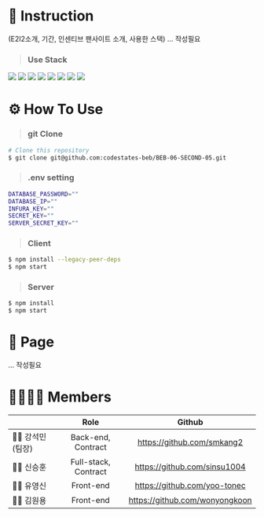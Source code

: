 
# 👋 Instruction
(E2I2소개, 기간, 인센티브 팬사이트 소개, 사용한 스택)
... 작성필요
>### Use Stack
<div><img src="https://img.shields.io/badge/Express-000000?style=flat-square&logo=express&logoColor=white"/> <img src="https://img.shields.io/badge/Node.js-339933?style=flat-square&logo=node.js&logoColor=white"/> <img src="https://img.shields.io/badge/React-61DAFB?style=flat-square&logo=react&logoColor=black"/> <img src="https://img.shields.io/badge/MySQL-4479A1?style=flat-square&logo=mysql&logoColor=white"/> <img src="https://img.shields.io/badge/Web3.js-F16822?style=flat-square&logo=web3.js&logoColor=black"/> <img src="https://img.shields.io/badge/IPFS-65C2CB?style=flat-square&logo=ipfs&logoColor=white"/> <img src="https://img.shields.io/badge/Bootstrap-7952B3?style=flat-square&logo=bootstrap&logoColor=black"/> <img src="https://img.shields.io/badge/RactRouter-CA4245?style=flat-square&logo=reactRouter&logoColor=black"/></div>

# ⚙️ How To Use
>### git Clone
```bash
# Clone this repository
$ git clone git@github.com:codestates-beb/BEB-06-SECOND-05.git
````
>### .env setting
```bash
DATABASE_PASSWORD=""
DATABASE_IP=""
INFURA_KEY=""
SECRET_KEY=""
SERVER_SECRET_KEY=""
```
>### Client
```bash
$ npm install --legacy-peer-deps
$ npm start
```
>### Server
```bash
$ npm install
$ npm start
```

# 📜 Page
... 작성필요

# 👨‍👩‍👦‍👦 Members
||Role|Github|
|---|:---:|:---:|
|🧑‍💻 강석민(팀장)|Back-end, Contract|https://github.com/smkang2|
|🧑‍💻 신승훈|Full-stack, Contract|https://github.com/sinsu1004|
|🧑‍💻 유영신|Front-end|https://github.com/yoo-tonec|
|🧑‍💻 김원용|Front-end|https://github.com/wonyongkoon|




